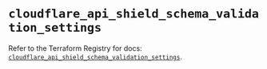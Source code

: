 # `cloudflare_api_shield_schema_validation_settings`

Refer to the Terraform Registry for docs: [`cloudflare_api_shield_schema_validation_settings`](https://registry.terraform.io/providers/cloudflare/cloudflare/5.7.1/docs/resources/api_shield_schema_validation_settings).
